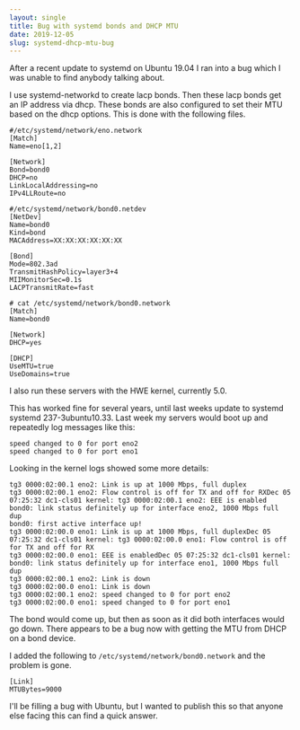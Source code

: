```yaml
---
layout: single
title: Bug with systemd bonds and DHCP MTU
date: 2019-12-05
slug: systemd-dhcp-mtu-bug
---
```


After a recent update to systemd on Ubuntu 19.04 I ran into a bug which I was
unable to find anybody talking about.

I use systemd-networkd to create lacp bonds. Then these lacp bonds get an IP
address via dhcp. These bonds are also configured to set their MTU based on the
dhcp options. This is done with the following files.

```
#/etc/systemd/network/eno.network 
[Match]
Name=eno[1,2]

[Network]
Bond=bond0
DHCP=no
LinkLocalAddressing=no
IPv4LLRoute=no
```

```
#/etc/systemd/network/bond0.netdev 
[NetDev]
Name=bond0
Kind=bond
MACAddress=XX:XX:XX:XX:XX:XX

[Bond]
Mode=802.3ad
TransmitHashPolicy=layer3+4
MIIMonitorSec=0.1s
LACPTransmitRate=fast
```

```
# cat /etc/systemd/network/bond0.network 
[Match]
Name=bond0

[Network]
DHCP=yes

[DHCP]
UseMTU=true
UseDomains=true
```

I also run these servers with the HWE kernel, currently 5.0.

This has worked fine for several years, until last weeks update to systemd systemd 237-3ubuntu10.33.
Last week my servers would boot up and repeatedly log messages like this:

```
speed changed to 0 for port eno2
speed changed to 0 for port eno1
```

Looking in the kernel logs showed some more details:

```
tg3 0000:02:00.1 eno2: Link is up at 1000 Mbps, full duplex
tg3 0000:02:00.1 eno2: Flow control is off for TX and off for RXDec 05 07:25:32 dc1-cls01 kernel: tg3 0000:02:00.1 eno2: EEE is enabled
bond0: link status definitely up for interface eno2, 1000 Mbps full dup
bond0: first active interface up!
tg3 0000:02:00.0 eno1: Link is up at 1000 Mbps, full duplexDec 05 07:25:32 dc1-cls01 kernel: tg3 0000:02:00.0 eno1: Flow control is off for TX and off for RX
tg3 0000:02:00.0 eno1: EEE is enabledDec 05 07:25:32 dc1-cls01 kernel: bond0: link status definitely up for interface eno1, 1000 Mbps full dup
tg3 0000:02:00.1 eno2: Link is down
tg3 0000:02:00.0 eno1: Link is down
tg3 0000:02:00.1 eno2: speed changed to 0 for port eno2
tg3 0000:02:00.0 eno1: speed changed to 0 for port eno1
```

The bond would come up, but then as soon as it did both interfaces would go
down. There appears to be a bug now with getting the MTU from DHCP on a bond
device.

I added the following to `/etc/systemd/network/bond0.network` and the problem is
gone.

```
[Link]
MTUBytes=9000
```

I'll be filling a bug with Ubuntu, but I wanted to publish this so that anyone
else facing this can find a quick answer.
